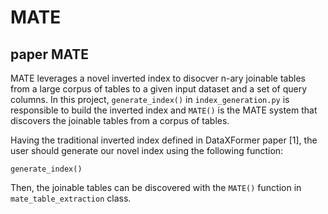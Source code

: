 # MATE

## paper MATE

MATE leverages a novel inverted index to disocver n-ary joinable tables from a large corpus of tables to a given input dataset and a set of query columns.
In this project, ```generate_index()``` in ```index_generation.py``` is responsible to build the inverted index and ```MATE()``` is the MATE system that discovers the joinable tables from a corpus of tables.

Having the traditional inverted index defined in DataXFormer paper [1], the user should generate our novel index using the following function:

```generate_index()```

Then, the joinable tables can be discovered with the ```MATE()``` function in ```mate_table_extraction``` class.


